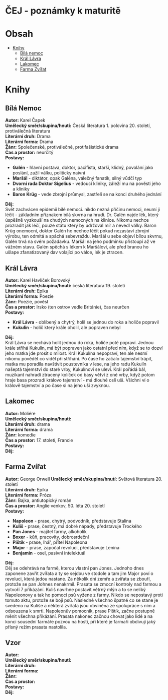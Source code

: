 ČEJ - poznámky k maturitě
=========================
Obsah
=====
- [Knihy](#Knihy)  
	- [Bílá nemoc](#bílá-nemoc)  
	- [Král Lávra](#král-lávra)  
	- [Lakomec](#lakomec)
	- [Farma Zvířat](#farma-zvířat)
	

Knihy
=====
Bílá Nemoc
----------
**Autor:** Karel Čapek  
**Umělecký směr/skupina/hnutí:** Česká literatura 1. polovina 20. století, protiválečná literatura  
**Literární druh:** Drama  
**Literární forma:** Drama  
**Žánr:** Společenské, protiválečné, protifašistické drama  
**Čas a prostor:** neurčitý  
**Postavy:**
- **Galén** - hlavní postava, doktor, pacifista, starší, klidný, povolání jako poslání, zažil válku, politicky naivní
- **Maršál** - diktátor, opak Galéna, válečný fanatik, silný vůdčí typ
- **Dvorní rada Doktor Sigelius** - vedoucí kliniky, záleží mu na pověsti jeho a kliniky
- **Baron Krüg** - vede zbrojní průmysl, zastřelí se na konci druhého jednání

**Děj:**  
Svět zachvácen epidemií bílé nemoci. nikdo nezná příčinu nemoci, neumí ji léčit - základním příznakem bílá skvrna na hrudi. Dr. Galén najde lék, který úspěšně vyzkouší na chudých nemocných na klinice. Nikomu nechce prozradit jak léčí, pouze státu který by udržoval mír a nevedl války. Baron Krüg onemocní, doktor Galén ho nechce léčit pokud nezastaví zbrojní výrobu, ten odmítá a spáchá sebevraždu. Maršál u sebe objeví bílou skvrnu, Galén trvá na svém požadavku. Maršál na jeho podmínku přistoupí až ve vážném stavu. Galén spěchá s lékem k Maršálovi, ale před branou ho ušlape zfanatizovaný dav volající po válce, lék je ztracen.    

Král Lávra
----------
**Autor:** Karel Havlíček Borovský  
**Umělecký směr/skupina/hnutí:** česká literatura 19. století  
**Literární druh:** Epika  
**Literární forma:** Poezie  
**Žánr:** Poezie, pověst  
**Čas a prostor:** Irsko (ten ostrov vedle Británie), čas neurčen  
**Postavy:**  
- **Král Lávra** - oblíbený a chytrý, holil se jednou do roka a holiče popravil  
- **Kukulín** - holič který krále oholil, ale popraven nebyl

**Děj:**  
Král Lávra se nechává holit jednou do roka, holiče poté popraví. Jednou krále stříhá Kukulín, má být popraven jako ostatní před ním, když se to dozví jeho matka jde prosit o milost. Král Kukulína nepopraví, ten ale nesmí nikomu povědět co viděl při stříhání. Po čase ho začalo tajemství trápit, matka mu poradila navštívit poustevníka v lese, na jeho radu Kukulín našeptá tajemství do staré vrby, Kukulínovi se uleví. Král pořádá bál, muzikant nahradí ztracený kolíček od basy větví z oné vrby, když potom hraje basa prozradí královo tajemství - má dlouhé oslí uši. Všichni ví o králově tajemství a po čase si na jeho uši zvyknou.

Lakomec
-------
**Autor:** Moliére  
**Umělecký směr/skupina/hnutí:**  
**Literární druh:** drama  
**Literární forma:** drama  
**Žánr:** komedie  
**Čas a prostor:** 17. století, Francie  
**Postavy:**  
**Děj:**  

Farma Zvířat
----------
**Autor:** George Orwell 
**Umělecký směr/skupina/hnutí:** Světová literatura 20. století  
**Literární druh:** Epika  
**Literární forma:** Próza  
**Žánr:** Bajka, antiutopický román  
**Čas a prostor:** Anglie venkov, 50. léta 20. století  
**Postavy:**  
- **Napoleon** - prase, chytrý, podvodník, představuje Stalina
- **Kuliš** - prase, čestný, má dobré nápady, představuje Trockého
- **Pan Jones** - majitel farmy, alkoholik 
- **Boxer** - kůň, pracovity, dobrosrdeční
- **Pištík** - prase, lhář, přítel Napoleona
- **Major** - prase, započal revoluci, představuje Lenina 
- **Benjamin** - osel, pasivní intelektuál

**Děj:**  
Děj se odehrává na farmě, kterou vlastní pan Jones. Jednoho dnes zaponene zavřít zvířata a ty se sejdou ve stodole a tam jim Major poví o revoluci, která jedou nastane. Za několik dní zemře a zvířata se zbouří, protože se pan Johnes nenakrmil. Prasata se zmocní kontroly nad farmou a vytvoří 7 přikázání. Kuliš navrhne postavit větrný mlýn a to se nelíbý Napoleonovy a tak ho pomocí psů vyžene z farmy. Nikdo se nepostavý proti tomuto aktu, protože se bojí psů. Následně všechno špatné co se stane je svedeno na Kuliše a některá zvířata jsou obviněna ze spolupráce s ním a odsouzena k smrti. Napoleonův pomocník, prase Pištík, začne postupně měnit všechna přikázání. Prasata nakonec začnou chovat jako lidé a na konci sousední farmáře pozvou na hosti, při které je farmaři obdivují jaký přísný režim prasata nastolila.

Vzor
----
**Autor:**  
**Umělecký směr/skupina/hnutí:**  
**Literární druh:**  
**Literární forma:**  
**Žánr:**  
**Čas a prostor:**  
**Postavy:**  
**Děj:**  

